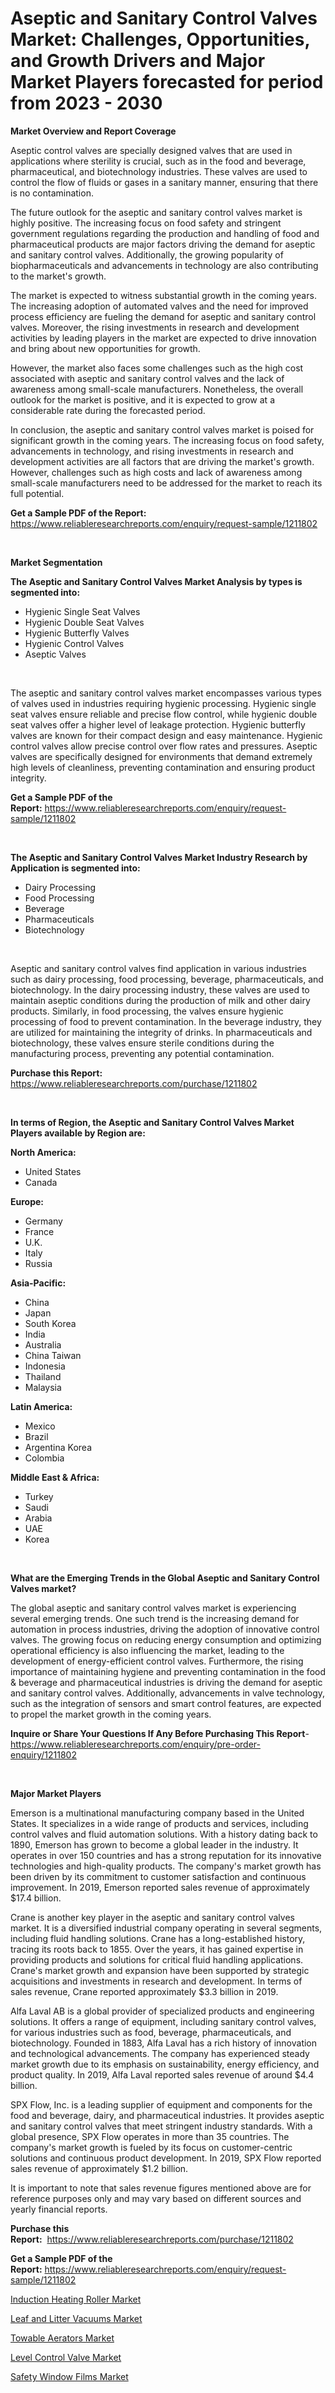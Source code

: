 <p><h1>Aseptic and Sanitary Control Valves Market: Challenges, Opportunities, and Growth Drivers and Major Market Players forecasted for period from 2023 - 2030</h1></p><p><strong>Market Overview and Report Coverage</strong></p>
<p><p>Aseptic control valves are specially designed valves that are used in applications where sterility is crucial, such as in the food and beverage, pharmaceutical, and biotechnology industries. These valves are used to control the flow of fluids or gases in a sanitary manner, ensuring that there is no contamination.</p><p>The future outlook for the aseptic and sanitary control valves market is highly positive. The increasing focus on food safety and stringent government regulations regarding the production and handling of food and pharmaceutical products are major factors driving the demand for aseptic and sanitary control valves. Additionally, the growing popularity of biopharmaceuticals and advancements in technology are also contributing to the market's growth.</p><p>The market is expected to witness substantial growth in the coming years. The increasing adoption of automated valves and the need for improved process efficiency are fueling the demand for aseptic and sanitary control valves. Moreover, the rising investments in research and development activities by leading players in the market are expected to drive innovation and bring about new opportunities for growth.</p><p>However, the market also faces some challenges such as the high cost associated with aseptic and sanitary control valves and the lack of awareness among small-scale manufacturers. Nonetheless, the overall outlook for the market is positive, and it is expected to grow at a considerable rate during the forecasted period.</p><p>In conclusion, the aseptic and sanitary control valves market is poised for significant growth in the coming years. The increasing focus on food safety, advancements in technology, and rising investments in research and development activities are all factors that are driving the market's growth. However, challenges such as high costs and lack of awareness among small-scale manufacturers need to be addressed for the market to reach its full potential.</p></p>
<p><strong>Get a Sample PDF of the Report:</strong> <a href="https://www.reliableresearchreports.com/enquiry/request-sample/1211802">https://www.reliableresearchreports.com/enquiry/request-sample/1211802</a></p>
<p>&nbsp;</p>
<p><strong>Market Segmentation</strong></p>
<p><strong>The Aseptic and Sanitary Control Valves Market Analysis by types is segmented into:</strong></p>
<p><ul><li>Hygienic Single Seat Valves</li><li>Hygienic Double Seat Valves</li><li>Hygienic Butterfly Valves</li><li>Hygienic Control Valves</li><li>Aseptic Valves</li></ul></p>
<p>&nbsp;</p>
<p><p>The aseptic and sanitary control valves market encompasses various types of valves used in industries requiring hygienic processing. Hygienic single seat valves ensure reliable and precise flow control, while hygienic double seat valves offer a higher level of leakage protection. Hygienic butterfly valves are known for their compact design and easy maintenance. Hygienic control valves allow precise control over flow rates and pressures. Aseptic valves are specifically designed for environments that demand extremely high levels of cleanliness, preventing contamination and ensuring product integrity.</p></p>
<p><strong>Get a Sample PDF of the Report:</strong>&nbsp;<a href="https://www.reliableresearchreports.com/enquiry/request-sample/1211802">https://www.reliableresearchreports.com/enquiry/request-sample/1211802</a></p>
<p>&nbsp;</p>
<p><strong>The Aseptic and Sanitary Control Valves Market Industry Research by Application is segmented into:</strong></p>
<p><ul><li>Dairy Processing</li><li>Food Processing</li><li>Beverage</li><li>Pharmaceuticals</li><li>Biotechnology</li></ul></p>
<p>&nbsp;</p>
<p><p>Aseptic and sanitary control valves find application in various industries such as dairy processing, food processing, beverage, pharmaceuticals, and biotechnology. In the dairy processing industry, these valves are used to maintain aseptic conditions during the production of milk and other dairy products. Similarly, in food processing, the valves ensure hygienic processing of food to prevent contamination. In the beverage industry, they are utilized for maintaining the integrity of drinks. In pharmaceuticals and biotechnology, these valves ensure sterile conditions during the manufacturing process, preventing any potential contamination.</p></p>
<p><strong>Purchase this Report:</strong>&nbsp; <a href="https://www.reliableresearchreports.com/purchase/1211802">https://www.reliableresearchreports.com/purchase/1211802</a></p>
<p>&nbsp;</p>
<p><strong>In terms of Region, the Aseptic and Sanitary Control Valves Market Players available by Region are:</strong></p>
<p>
    <p> <strong> North America: </strong>
        <ul>
            <li>United States</li>
            <li>Canada</li>
        </ul>
        </p> 
    <p> <strong> Europe: </strong>
        <ul>
            <li>Germany</li>
            <li>France</li>
            <li>U.K.</li>
            <li>Italy</li>
            <li>Russia</li>
        </ul>
        </p> 
    <p> <strong> Asia-Pacific: </strong>
        <ul>
            <li>China</li>
            <li>Japan</li>
            <li>South Korea</li>
            <li>India</li>
            <li>Australia</li>
            <li>China Taiwan</li>
            <li>Indonesia</li>
            <li>Thailand</li>
            <li>Malaysia</li>
        </ul>
        </p> 
    <p> <strong> Latin America: </strong>
        <ul>
            <li>Mexico</li>
            <li>Brazil</li>
            <li>Argentina Korea</li>
            <li>Colombia</li>
        </ul>
        </p> 
    <p> <strong> Middle East & Africa: </strong>
        <ul>
            <li>Turkey</li>
            <li>Saudi</li>
            <li>Arabia</li>
            <li>UAE</li>
            <li>Korea</li>
        </ul>
    </p>
    </p>
<p>&nbsp;</p>
<p><strong>What are the Emerging Trends in the Global Aseptic and Sanitary Control Valves market?</strong></p>
<p><p>The global aseptic and sanitary control valves market is experiencing several emerging trends. One such trend is the increasing demand for automation in process industries, driving the adoption of innovative control valves. The growing focus on reducing energy consumption and optimizing operational efficiency is also influencing the market, leading to the development of energy-efficient control valves. Furthermore, the rising importance of maintaining hygiene and preventing contamination in the food & beverage and pharmaceutical industries is driving the demand for aseptic and sanitary control valves. Additionally, advancements in valve technology, such as the integration of sensors and smart control features, are expected to propel the market growth in the coming years.</p></p>
<p><strong>Inquire or Share Your Questions If Any Before Purchasing This Report</strong>- <a href="https://www.reliableresearchreports.com/enquiry/pre-order-enquiry/1211802">https://www.reliableresearchreports.com/enquiry/pre-order-enquiry/1211802</a></p>
<p>&nbsp;</p>
<p><strong>Major Market Players</strong></p>
<p><p>Emerson is a multinational manufacturing company based in the United States. It specializes in a wide range of products and services, including control valves and fluid automation solutions. With a history dating back to 1890, Emerson has grown to become a global leader in the industry. It operates in over 150 countries and has a strong reputation for its innovative technologies and high-quality products. The company's market growth has been driven by its commitment to customer satisfaction and continuous improvement. In 2019, Emerson reported sales revenue of approximately $17.4 billion.</p><p>Crane is another key player in the aseptic and sanitary control valves market. It is a diversified industrial company operating in several segments, including fluid handling solutions. Crane has a long-established history, tracing its roots back to 1855. Over the years, it has gained expertise in providing products and solutions for critical fluid handling applications. Crane's market growth and expansion have been supported by strategic acquisitions and investments in research and development. In terms of sales revenue, Crane reported approximately $3.3 billion in 2019.</p><p>Alfa Laval AB is a global provider of specialized products and engineering solutions. It offers a range of equipment, including sanitary control valves, for various industries such as food, beverage, pharmaceuticals, and biotechnology. Founded in 1883, Alfa Laval has a rich history of innovation and technological advancements. The company has experienced steady market growth due to its emphasis on sustainability, energy efficiency, and product quality. In 2019, Alfa Laval reported sales revenue of around $4.4 billion.</p><p>SPX Flow, Inc. is a leading supplier of equipment and components for the food and beverage, dairy, and pharmaceutical industries. It provides aseptic and sanitary control valves that meet stringent industry standards. With a global presence, SPX Flow operates in more than 35 countries. The company's market growth is fueled by its focus on customer-centric solutions and continuous product development. In 2019, SPX Flow reported sales revenue of approximately $1.2 billion.</p><p>It is important to note that sales revenue figures mentioned above are for reference purposes only and may vary based on different sources and yearly financial reports.</p></p>
<p><strong>Purchase this Report:</strong>&nbsp;&nbsp;<a href="https://www.reliableresearchreports.com/purchase/1211802">https://www.reliableresearchreports.com/purchase/1211802</a></p>
<p></p>
<p><strong>Get a Sample PDF of the Report:</strong>&nbsp;<a href="https://www.reliableresearchreports.com/enquiry/request-sample/1211802">https://www.reliableresearchreports.com/enquiry/request-sample/1211802</a></p>
<p><p><a href="https://www.linkedin.com/pulse/decoding-induction-heating-roller-market-deep-dive-latest/">Induction Heating Roller Market</a></p><p><a href="https://www.linkedin.com/pulse/leaf-litter-vacuums-market-share-amp-new-trends-analysis/">Leaf and Litter Vacuums Market</a></p><p><a href="https://www.linkedin.com/pulse/towable-aerators-market-size-2023-2030-global-industrial/">Towable Aerators Market</a></p><p><a href="https://medium.com/@slanecode210/level-control-valve-market-size-growth-forecast-2023-2030-4a096e966ee8">Level Control Valve Market</a></p><p><a href="https://medium.com/@lindabrewer15/safety-window-films-market-size-growth-forecast-2023-2030-d2b6816803a0">Safety Window Films Market</a></p></p>